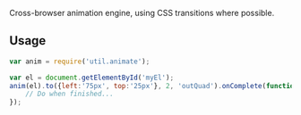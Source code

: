 Cross-browser animation engine, using CSS transitions where possible.

## Usage
```javascript
var anim = require('util.animate');

var el = document.getElementById('myEl');
anim(el).to({left:'75px', top:'25px'}, 2, 'outQuad').onComplete(function() {
	// Do when finished...
});
```